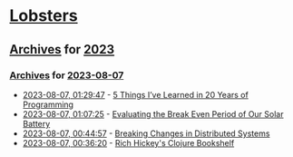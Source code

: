 # [Lobsters](../../../README.md)

## [Archives](../../index.md) for [2023](../index.md)

### [Archives](../../index.md) for [2023-08-07](index.md)

* [2023-08-07, 01:29:47](https://lobste.rs/s/njii1o/5_things_i_ve_learned_20_years_programming) - [5 Things I’ve Learned in 20 Years of Programming](https://daedtech.com/5-things-ive-learned-in-20-years-of-programming/)
* [2023-08-07, 01:07:25](https://lobste.rs/s/3ehkxx/evaluating_break_even_period_our_solar) - [Evaluating the Break Even Period of Our Solar Battery](https://www.bentasker.co.uk/posts/blog/house-stuff/calculating-the-break-even-period-of-our-solar-battery.html)
* [2023-08-07, 00:44:57](https://lobste.rs/s/yulmj1/breaking_changes_distributed_systems) - [Breaking Changes in Distributed Systems](https://azeemba.com/posts/breaking-changes-in-distributed-systems.html)
* [2023-08-07, 00:36:20](https://lobste.rs/s/zq5jf9/rich_hickey_s_clojure_bookshelf) - [Rich Hickey's Clojure Bookshelf](https://www.amazon.com/ideas/amzn1.account.AFAABBRGIVOWVKTHP5NOJU5LMROQ/3BSKWCYM12RBZ)
